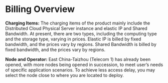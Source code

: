 # Billing Overview

**Charging Items:**
The charging items of the product mainly include the Distributed Cloud Physical Server instance and elastic IP and Shared Bandwidth. At present, there are two types, including the computing type and the storage type, varying in prices. Elastic IP is billed by fixed bandwidth, and the prices vary by regions.
Shared Bandwidth is billed by fixed bandwidth, and the prices vary by regions.

**Node and Operator:**
East China-Taizhou (Telecom 1) has already been opened, with more nodes being opened in succession, to meet user’s needs of specific application scenarios. To achieve less access delay, you may select the node close to where you are located to deploy.


